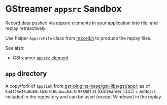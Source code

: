 # GStreamer `appsrc` Sandbox

Record data pushed via appsrc elements in your application into file, and replay retraactively. 

Use helper `AppsrcFile` class from [record.h](record.h) to produce the replay files.

See also:

- GStreamer [`appsrc` element](https://gstreamer.freedesktop.org/documentation/app/appsrc.html)

## `app` directory

A copy/fork of `appsink` from [gst-plugins-base/gst-libs/gst/app/](https://gitlab.freedesktop.org/gstreamer/gstreamer/-/tree/main/subprojects/gst-plugins-base/gst/app), as of `6a4425e46a8b69c5b3d616bdbaa84c6f908907d3` (GStreamer 1.14.5 + edits) is included in the repository and can be used (except Windows) in the replay.
